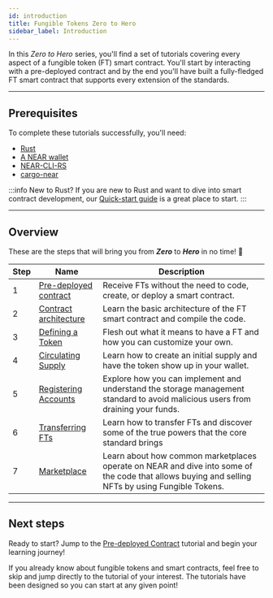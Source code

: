 ```yaml
---
id: introduction
title: Fungible Tokens Zero to Hero
sidebar_label: Introduction
---
```


In this _Zero to Hero_ series, you'll find a set of tutorials covering every aspect of a fungible token (FT) smart contract. You'll start by interacting with a pre-deployed contract and by the end you'll have built a fully-fledged FT smart contract that supports every extension of the standards.

---

## Prerequisites

To complete these tutorials successfully, you'll need:

- [Rust](/build/smart-contracts/quickstart#prerequisites)
- [A NEAR wallet](https://testnet.mynearwallet.com)
- [NEAR-CLI-RS](../../4.tools/cli.md#install)
- [cargo-near](https://github.com/near/cargo-near)

:::info New to Rust?
If you are new to Rust and want to dive into smart contract development, our [Quick-start guide](../../2.build/2.smart-contracts/quickstart.md) is a great place to start.
:::

---

## Overview

These are the steps that will bring you from **_Zero_** to **_Hero_** in no time! 💪

| Step | Name                                                         | Description                                                                                                                                     |
| ---- | ------------------------------------------------------------ | ----------------------------------------------------------------------------------------------------------------------------------------------- |
| 1    | [Pre-deployed contract](/tutorials/fts/predeployed-contract) | Receive FTs without the need to code, create, or deploy a smart contract.                                                                       |
| 2    | [Contract architecture](/tutorials/fts/skeleton)             | Learn the basic architecture of the FT smart contract and compile the code.                                                                     |
| 3    | [Defining a Token](/tutorials/fts/defining-a-token)          | Flesh out what it means to have a FT and how you can customize your own.                                                                         |
| 4    | [Circulating Supply](/tutorials/fts/circulating-supply)      | Learn how to create an initial supply and have the token show up in your wallet.                                                                |
| 5    | [Registering Accounts](/tutorials/fts/registering-accounts)  | Explore how you can implement and understand the storage management standard to avoid malicious users from draining your funds.                 |
| 6    | [Transferring FTs](/tutorials/fts/transfers)                 | Learn how to transfer FTs and discover some of the true powers that the core standard brings                                                    |
| 7    | [Marketplace](/tutorials/fts/marketplace)                    | Learn about how common marketplaces operate on NEAR and dive into some of the code that allows buying and selling NFTs by using Fungible Tokens. |

<!--
1. [Events](/tutorials/fts/events): in this tutorial you'll explore the events extension, allowing the contract to react on certain events.
1. [Marketplace](/tutorials/fts/marketplace): in the last tutorial you'll be exploring some key aspects of the marketplace contract.
-->

---

## Next steps

Ready to start? Jump to the [Pre-deployed Contract](/tutorials/fts/predeployed-contract) tutorial and begin your learning journey!

If you already know about fungible tokens and smart contracts, feel free to skip and jump directly to the tutorial of your interest. The tutorials have been designed so you can start at any given point!
